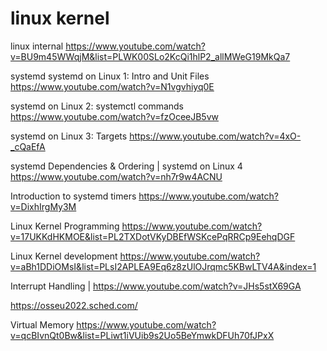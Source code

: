 # linux kernel
linux internal
https://www.youtube.com/watch?v=BU9m45WWqjM&list=PLWK00SLo2KcQi1hlP2_allMWeG19MkQa7



systemd
 systemd on Linux 1: Intro and Unit Files 
https://www.youtube.com/watch?v=N1vgvhiyq0E

 systemd on Linux 2: systemctl commands 
 https://www.youtube.com/watch?v=fzOceeJB5vw

  systemd on Linux 3: Targets 
  https://www.youtube.com/watch?v=4xO-_cQaEfA

   systemd Dependencies & Ordering | systemd on Linux 4 
  https://www.youtube.com/watch?v=nh7r9w4ACNU

 Introduction to systemd timers 
 https://www.youtube.com/watch?v=DixhIrgMy3M

Linux Kernel Programming
 https://www.youtube.com/watch?v=17UKKdHKMOE&list=PL2TXDotVKyDBEfWSKcePqRRCp9EehqDGF



Linux Kernel development 
https://www.youtube.com/watch?v=aBh1DDiOMsI&list=PLsI2APLEA9Eq6z8zUlOJrqmc5KBwLTV4A&index=1

Interrupt Handling |
https://www.youtube.com/watch?v=JHs5stX69GA


 https://osseu2022.sched.com/

Virtual Memory
 https://www.youtube.com/watch?v=qcBIvnQt0Bw&list=PLiwt1iVUib9s2Uo5BeYmwkDFUh70fJPxX